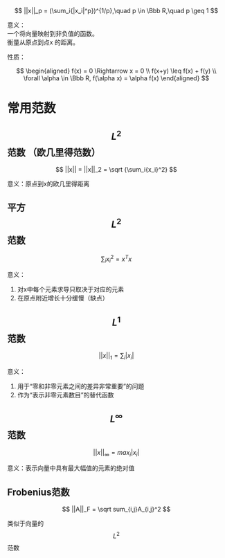 $$
||x||_p = (\sum_i{|x_i|^p})^{1/p},\quad p \in \Bbb R,\quad p \geq 1
$$

意义：  
一个将向量映射到非负值的函数。  
衡量从原点到点x 的距离。  

性质：

$$
\begin{aligned}
f(x) = 0 \Rightarrow  x = 0 \\
f(x+y) \leq f(x) + f(y) \\
\forall \alpha \in \Bbb R, f(\alpha x) = \alpha f(x)
\end{aligned}
$$

# 常用范数

## $$L^2$$范数 （欧几里得范数）

$$
||x|| = ||x||_2 = \sqrt {\sum_i{x_i}^2}
$$

意义：原点到x的欧几里得距离

## 平方$$L^2$$范数

$$
\sum_i{x_i}^2 = x^Tx
$$

意义：  
1. 对x中每个元素求导只取决于对应的元素  
2. 在原点附近增长十分缓慢（缺点）

## $$L^1$$范数

$$
||x||_1 = \sum_i |x_i|
$$

意义：  
1. 用于“零和非零元素之间的差异非常重要”的问题  
2. 作为“表示非零元素数目”的替代函数

## $$L^\infty$$范数

$$
||x||_\infty = max_i|x_i|
$$

意义：表示向量中具有最大幅值的元素的绝对值

## Frobenius范数

$$
||A||_F = \sqrt sum_{i,j}A_{i,j}^2
$$

类似于向量的$$L^2$$范数